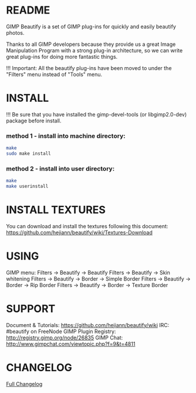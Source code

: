 # README

GIMP Beautify is a set of GIMP plug-ins for quickly and easily beautify photos.

Thanks to all GIMP developers because they provide us a great Image Manipulation Program with a strong plug-in architecture, so we can write great plug-ins for doing more fantastic things.

!!! Important: All the beautify plug-ins have been moved to under the "Filters" menu instead of "Tools" menu.

# INSTALL

!!! Be sure that you have installed the gimp-devel-tools (or libgimp2.0-dev) package before install.

### method 1 - install into machine directory:
```bash
make
sudo make install
```

### method 2 - install into user directory:
```bash
make
make userinstall
```

# INSTALL TEXTURES

You can download and install the textures following this document:
https://github.com/hejiann/beautify/wiki/Textures-Download

# USING

GIMP menu:
Filters -> Beautify -> Beautify
Filters -> Beautify -> Skin whitening
Filters -> Beautify -> Border -> Simple Border
Filters -> Beautify -> Border -> Rip Border
Filters -> Beautify -> Border -> Texture Border

# SUPPORT

Document & Tutorials: https://github.com/hejiann/beautify/wiki
IRC:                  #beautify on FreeNode
GIMP Plugin Registry: http://registry.gimp.org/node/26835
GIMP Chat:            http://www.gimpchat.com/viewtopic.php?f=9&t=4811

# CHANGELOG

[Full Changelog](https://github.com/elfringham/beautify-gimp2.9/blob/master/CHANGELOG.md)
